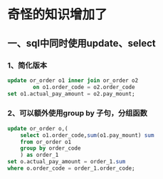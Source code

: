 # 奇怪的知识增加了

## 一、sql中同时使用update、select

### 1、简化版本

```sql
update or_order o1 inner join or_order o2
        on o1.order_code = o2.order_code
set o1.actual_pay_amount = o2.pay_mount;
```

### 2、可以额外使用group by 子句，分组函数

```sql
update or_order o,(
    select o1.order_code,sum(o1.pay_mount) sum
    from or_order o1
    group by order_code
    ) as order_1
set o.actual_pay_amount = order_1.sum
where o.order_code = order_1.order_code;
```

